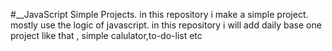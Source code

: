 #__JavaScript Simple Projects.
in this repository i make a simple project.
mostly use the logic of javascript.
in this repository i will add daily base one project like that , simple calulator,to-do-list etc
